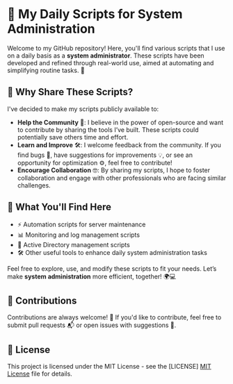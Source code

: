 # 🚀 My Daily Scripts for System Administration

Welcome to my GitHub repository! Here, you'll find various scripts that I use on a daily basis as a **system administrator**. These scripts have been developed and refined through real-world use, aimed at automating and simplifying routine tasks. 🎯

## 🌟 Why Share These Scripts?

I've decided to make my scripts publicly available to:

- **Help the Community** 🤝: I believe in the power of open-source and want to contribute by sharing the tools I’ve built. These scripts could potentially save others time and effort.
- **Learn and Improve** 🛠️: I welcome feedback from the community. If you find bugs 🐛, have suggestions for improvements 💡, or see an opportunity for optimization ⚙️, feel free to contribute!
- **Encourage Collaboration** 🤓: By sharing my scripts, I hope to foster collaboration and engage with other professionals who are facing similar challenges.

## 📂 What You'll Find Here

- ⚡ Automation scripts for server maintenance
- 📊 Monitoring and log management scripts
- 🔐 Active Directory management scripts
- 🛠️ Other useful tools to enhance daily system administration tasks

Feel free to explore, use, and modify these scripts to fit your needs. Let’s make **system administration** more efficient, together! 🌍💻

## 💬 Contributions

Contributions are always welcome! 🙌 If you'd like to contribute, feel free to submit pull requests 📬 or open issues with suggestions 📝.

## 📜 License

This project is licensed under the MIT License - see the [LICENSE] [MIT License](https://opensource.org/licenses/MIT) file for details.
